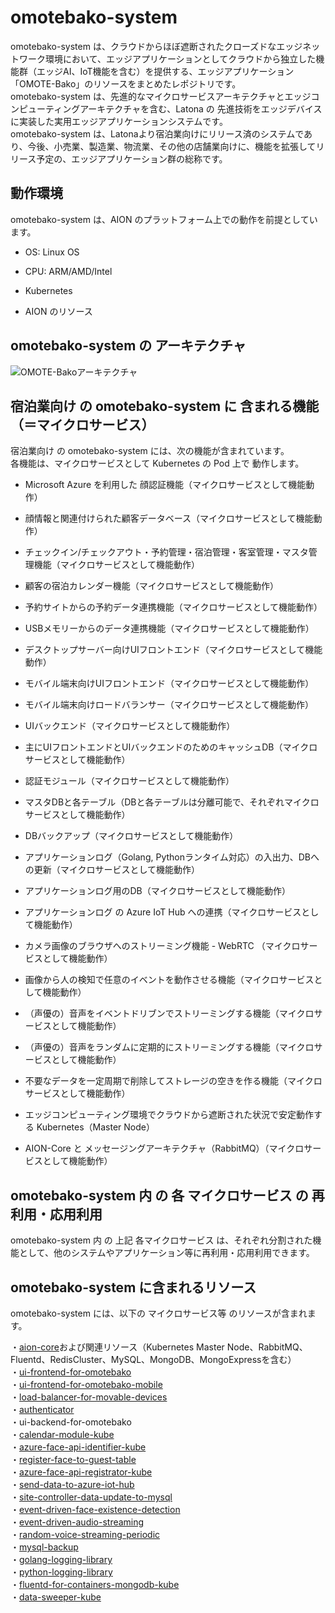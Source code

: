 # omotebako-system
omotebako-system は、クラウドからほぼ遮断されたクローズドなエッジネットワーク環境において、エッジアプリケーションとしてクラウドから独立した機能群（エッジAI、IoT機能を含む）を提供する、エッジアプリケーション「OMOTE-Bako」のリソースをまとめたレポジトリです。    
omotebako-system は、先進的なマイクロサービスアーキテクチャとエッジコンピューティングアーキテクチャを含む、Latona の 先進技術をエッジデバイスに実装した実用エッジアプリケーションシステムです。  
omotebako-system は、Latonaより宿泊業向けにリリース済のシステムであり、今後、小売業、製造業、物流業、その他の店舗業向けに、機能を拡張してリリース予定の、エッジアプリケーション群の総称です。    


## 動作環境

omotebako-system は、AION のプラットフォーム上での動作を前提としています。  

* OS: Linux OS  

* CPU: ARM/AMD/Intel  

* Kubernetes  

* AION のリソース  


## omotebako-system の アーキテクチャ  
![OMOTE-Bakoアーキテクチャ](documents/omotebako_architecture_20211016.drawio.png)    


## 宿泊業向け の omotebako-system に 含まれる機能（＝マイクロサービス）  
宿泊業向け の omotebako-system には、次の機能が含まれています。    
各機能は、マイクロサービスとして Kubernetes の Pod 上で 動作します。  

* Microsoft Azure を利用した 顔認証機能（マイクロサービスとして機能動作）   

* 顔情報と関連付けられた顧客データベース（マイクロサービスとして機能動作）  

* チェックイン/チェックアウト・予約管理・宿泊管理・客室管理・マスタ管理機能（マイクロサービスとして機能動作）  

* 顧客の宿泊カレンダー機能（マイクロサービスとして機能動作）  

* 予約サイトからの予約データ連携機能（マイクロサービスとして機能動作）　　

* USBメモリーからのデータ連携機能（マイクロサービスとして機能動作）　　

* デスクトップサーバー向けUIフロントエンド（マイクロサービスとして機能動作）　　

* モバイル端末向けUIフロントエンド（マイクロサービスとして機能動作）　　

* モバイル端末向けロードバランサー（マイクロサービスとして機能動作）  

* UIバックエンド（マイクロサービスとして機能動作）　　

* 主にUIフロントエンドとUIバックエンドのためのキャッシュDB（マイクロサービスとして機能動作）  

* 認証モジュール（マイクロサービスとして機能動作）  

* マスタDBと各テーブル（DBと各テーブルは分離可能で、それぞれマイクロサービスとして機能動作）  

* DBバックアップ（マイクロサービスとして機能動作）  

* アプリケーションログ（Golang, Pythonランタイム対応）の入出力、DBへの更新（マイクロサービスとして機能動作）   

* アプリケーションログ用のDB（マイクロサービスとして機能動作）   

* アプリケーションログ の Azure IoT Hub への連携（マイクロサービスとして機能動作）  

* カメラ画像のブラウザへのストリーミング機能 - WebRTC （マイクロサービスとして機能動作）   

* 画像から人の検知で任意のイベントを動作させる機能（マイクロサービスとして機能動作）  

* （声優の）音声をイベントドリブンでストリーミングする機能（マイクロサービスとして機能動作）    

* （声優の）音声をランダムに定期的にストリーミングする機能（マイクロサービスとして機能動作）  

* 不要なデータを一定周期で削除してストレージの空きを作る機能（マイクロサービスとして機能動作）  

* エッジコンピューティング環境でクラウドから遮断された状況で安定動作する Kubernetes（Master Node）    

* AION-Core と メッセージングアーキテクチャ（RabbitMQ）（マイクロサービスとして機能動作）  

## omotebako-system 内 の 各 マイクロサービス の 再利用・応用利用   
omotebako-system 内 の 上記 各マイクロサービス は、それぞれ分割された機能として、他のシステムやアプリケーション等に再利用・応用利用できます。  

## omotebako-system に含まれるリソース  
omotebako-system には、以下の マイクロサービス等 のリソースが含まれます。  

・[aion-core](https://github.com/latonaio/aion-core)および関連リソース（Kubernetes Master Node、RabbitMQ、Fluentd、RedisCluster、MySQL、MongoDB、MongoExpressを含む）   
・[ui-frontend-for-omotebako](https://github.com/latonaio/ui-frontend-for-omotebako)    
・[ui-frontend-for-omotebako-mobile](https://github.com/latonaio/ui-frontend-for-omotebako-mobile)    
・[load-balancer-for-movable-devices](https://github.com/latonaio/load-balancer-for-movable-devices)   
・[authenticator](https://github.com/latonaio/authenticator)  
・ui-backend-for-omotebako  
・[calendar-module-kube](https://github.com/latonaio/calendar-module-kube)   
・[azure-face-api-identifier-kube](https://github.com/latonaio/azure-face-api-identifier-kube)     
・[register-face-to-guest-table](https://github.com/latonaio/register-face-to-guest-table-kube)     
・[azure-face-api-registrator-kube](https://github.com/latonaio/azure-face-api-registrator-kube)    
・[send-data-to-azure-iot-hub](https://github.com/latonaio/send-data-to-azure-iot-hub)    
・[site-controller-data-update-to-mysql](https://github.com/latonaio/site-controller-data-update-to-mysql)  
・[event-driven-face-existence-detection](https://github.com/latonaio/event-driven-face-existence-detection)    
・[event-driven-audio-streaming](https://github.com/latonaio/event-driven-audio-streaming)  
・[random-voice-streaming-periodic](https://github.com/latonaio/random-voice-streaming-periodic)    
・[mysql-backup](https://github.com/latonaio/mysql-backup)      
・[golang-logging-library](https://github.com/latonaio/golang-logging-library)   
・[python-logging-library](https://github.com/latonaio/python-logging-library)   
・[fluentd-for-containers-mongodb-kube](https://github.com/latonaio/fluentd-for-containers-mongodb-kube)  
・[data-sweeper-kube](https://github.com/latonaio/data-sweeper-kube)  